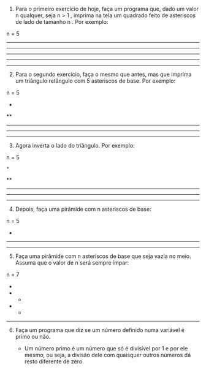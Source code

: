 01. Para o primeiro exercício de hoje, faça um programa que, dado um valor n qualquer, seja n > 1 , imprima na tela um quadrado feito de asteriscos de lado de tamanho n . Por exemplo:

n = 5

*****
*****
*****
*****
*****

02. Para o segundo exercício, faça o mesmo que antes, mas que imprima um triângulo retângulo com 5 asteriscos de base. Por exemplo:

n = 5

*
**
***
****
*****

03. Agora inverta o lado do triângulo. Por exemplo:

n = 5

    *
   **
  ***
 ****
*****

04. Depois, faça uma pirâmide com n asteriscos de base:

n = 5

  *
 ***
*****

05. Faça uma pirâmide com n asteriscos de base que seja vazia no meio. Assuma que o valor de n será sempre ímpar:

n = 7

   *
  * *
 *   *
*******

06. Faça um programa que diz se um número definido numa variável é primo ou não.

	- Um número primo é um número que só é divisível por 1 e por ele mesmo, ou seja, a divisão dele com quaisquer outros números dá resto diferente de zero.
